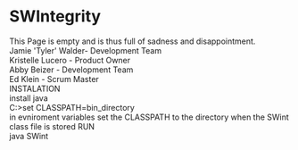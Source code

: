 # SWIntegrity
This Page is empty and is thus full of sadness and disappointment.<br/>
Jamie 'Tyler' Walder- Development Team<br/>
Kristelle Lucero - Product Owner<br/>
Abby Beizer - Development Team<br/>
Ed Klein - Scrum Master<br/>
INSTALATION<br/>
install java<br/>
C:\>set CLASSPATH=bin_directory<br/>
in evniroment variables set the CLASSPATH to the directory when the SWint class file is stored
RUN<br/>
java SWint <options>




